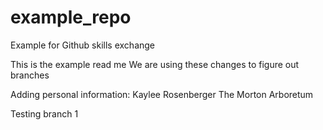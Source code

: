 # example_repo
Example for Github skills exchange 

This is the example read me 
We are using these changes to figure out branches 

Adding personal information: Kaylee Rosenberger
The Morton Arboretum 

Testing branch 1 
